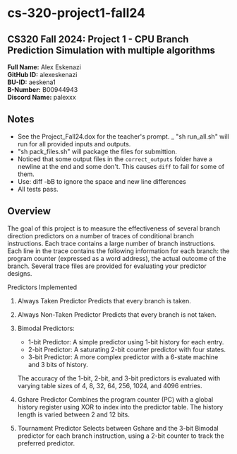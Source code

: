 # cs-320-project1-fall24

## CS320 Fall 2024: Project 1 - CPU Branch Prediction Simulation with multiple algorithms

**Full Name:** Alex Eskenazi  
**GitHub ID:** alexeskenazi  
**BU-ID:** aeskena1  
**B-Number:** B00944943  
**Discord Name:** palexxx

## Notes

- See the Project_Fall24.dox for the teacher's prompt.
_ "sh run_all.sh"  will run for all provided inputs and outputs.
- "sh pack_files.sh" will package the files for submittion.
- Noticed that some output files in the `correct_outputs` folder have a newline at the end and some don't. This causes `diff` to fail for some of them.
- Use: diff -bB to ignore the space and new line differences
- All tests pass.

## Overview

The goal of this project is to measure the effectiveness of several branch direction predictors on a number of traces of conditional branch instructions.
Each trace contains a large number of branch instructions. Each line in the trace contains the following information for each branch: the program counter (expressed as a word address), the actual outcome of the branch. Several trace files are provided for evaluating your predictor designs.

Predictors Implemented

1. Always Taken Predictor
Predicts that every branch is taken.
2. Always Non-Taken Predictor
Predicts that every branch is not taken.
3. Bimodal Predictors:
    - 1-bit Predictor: A simple predictor using 1-bit history for each entry.
    - 2-bit Predictor: A saturating 2-bit counter predictor with four states.
    - 3-bit Predictor: A more complex predictor with a 6-state machine and 3 bits of history.

    The accuracy of the 1-bit, 2-bit, and 3-bit predictors is evaluated with varying table sizes of 4, 8, 32, 64, 256, 1024, and 4096 entries.

5. Gshare Predictor
Combines the program counter (PC) with a global history register using XOR to index into the predictor table. The history length is varied between 2 and 12 bits.
6. Tournament Predictor
Selects between Gshare and the 3-bit Bimodal predictor for each branch instruction, using a 2-bit counter to track the preferred predictor.
